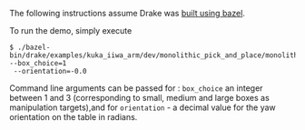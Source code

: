 The following instructions assume Drake was
[built using bazel](http://drake.mit.edu/bazel.html?highlight=bazel).

To run the demo, simply execute
```
$ ./bazel-bin/drake/examples/kuka_iiwa_arm/dev/monolithic_pick_and_place/monolithic_pick_and_place_demo --box_choice=1
 --orientation=-0.0
```

Command line arguments can be passed for : `box_choice` an integer between 1 and 3 (corresponding to small, medium and
large boxes as manipulation targets),and for `orientation` - a decimal value for the yaw orientation on the table in
radians.
